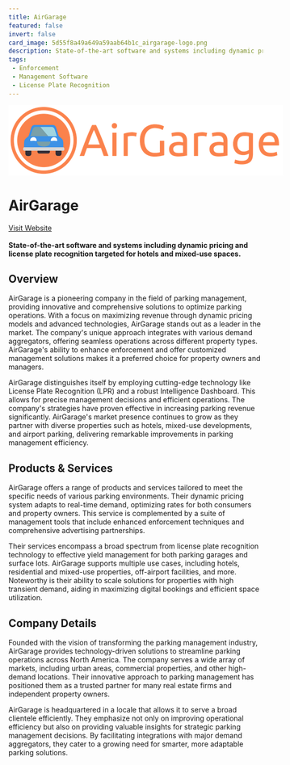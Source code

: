 ```yaml
---
title: AirGarage
featured: false
invert: false
card_image: 5d55f8a49a649a59aab64b1c_airgarage-logo.png
description: State-of-the-art software and systems including dynamic pricing and license plate recognition targeted for hotels and mixed-use spaces.
tags: 
 - Enforcement
 - Management Software
 - License Plate Recognition
---
```


<div align="center">
<a href="https://www.airgarage.com/blog/parking-management-101?srsltid=AfmBOopI4Lbi0CjzIjnm2yX2nWCNQ8BD5UQh4_uJHRux_lmLW5SOjKP0">
<img src="5d55f8a49a649a59aab64b1c_airgarage-logo.png" alt="Logo" style="min-width: 200px; max-width: 600px; height: auto;" >
</a>
</div>

# AirGarage
<a href="https://www.airgarage.com/blog/parking-management-101?srsltid=AfmBOopI4Lbi0CjzIjnm2yX2nWCNQ8BD5UQh4_uJHRux_lmLW5SOjKP0">Visit Website</a>
<br>
<br>
**State-of-the-art software and systems including dynamic pricing and license plate recognition targeted for hotels and mixed-use spaces.**

## Overview
AirGarage is a pioneering company in the field of parking management, providing innovative and comprehensive solutions to optimize parking operations. With a focus on maximizing revenue through dynamic pricing models and advanced technologies, AirGarage stands out as a leader in the market. The company's unique approach integrates with various demand aggregators, offering seamless operations across different property types. AirGarage's ability to enhance enforcement and offer customized management solutions makes it a preferred choice for property owners and managers.

AirGarage distinguishes itself by employing cutting-edge technology like License Plate Recognition (LPR) and a robust Intelligence Dashboard. This allows for precise management decisions and efficient operations. The company's strategies have proven effective in increasing parking revenue significantly. AirGarage's market presence continues to grow as they partner with diverse properties such as hotels, mixed-use developments, and airport parking, delivering remarkable improvements in parking management efficiency.
## Products & Services 
AirGarage offers a range of products and services tailored to meet the specific needs of various parking environments. Their dynamic pricing system adapts to real-time demand, optimizing rates for both consumers and property owners. This service is complemented by a suite of management tools that include enhanced enforcement techniques and comprehensive advertising partnerships.

Their services encompass a broad spectrum from license plate recognition technology to effective yield management for both parking garages and surface lots. AirGarage supports multiple use cases, including hotels, residential and mixed-use properties, off-airport facilities, and more. Noteworthy is their ability to scale solutions for properties with high transient demand, aiding in maximizing digital bookings and efficient space utilization.
## Company Details 
Founded with the vision of transforming the parking management industry, AirGarage provides technology-driven solutions to streamline parking operations across North America. The company serves a wide array of markets, including urban areas, commercial properties, and other high-demand locations. Their innovative approach to parking management has positioned them as a trusted partner for many real estate firms and independent property owners.

AirGarage is headquartered in a locale that allows it to serve a broad clientele efficiently. They emphasize not only on improving operational efficiency but also on providing valuable insights for strategic parking management decisions. By facilitating integrations with major demand aggregators, they cater to a growing need for smarter, more adaptable parking solutions.


